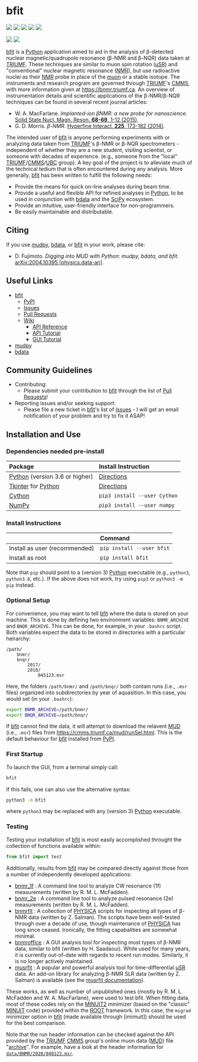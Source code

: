 # bfit

<a href="https://pypi.org/project/bfit/" alt="PyPI Version"><img src="https://img.shields.io/pypi/v/bfit?label=PyPI%20Version"/></a>
<img src="https://img.shields.io/pypi/format/bfit?label=PyPI%20Format"/>
<img src="https://img.shields.io/github/languages/code-size/dfujim/bfit"/>
<img src="https://img.shields.io/tokei/lines/github/dfujim/bfit"/>
<img src="https://img.shields.io/pypi/l/bfit"/>

<a href="https://github.com/dfujim/bfit/commits/master" alt="Commits"><img src="https://img.shields.io/github/commits-since/dfujim/bfit/latest/master"/></a>
<a href="https://github.com/dfujim/bfit/commits/master" alt="Commits"><img src="https://img.shields.io/github/last-commit/dfujim/bfit"/></a>

[bfit] is a [Python] application aimed to aid in the analysis of β-detected
nuclear magnetic/quadrupole resonance (β-NMR and β-NQR) data taken at [TRIUMF].
These techniques are similar to muon spin rotation ([μSR]) and "conventional"
nuclear magnetic resonance ([NMR]), but use radioactive nuclei as their [NMR]
probe in place of the [muon] or a stable isotope.
The instruments and research program are governed through [TRIUMF]'s [CMMS],
with more information given at <https://bnmr.triumf.ca>.
An overview of instrumentation details and scientific applications of the
β-NMR/β-NQR techniques can be found in several recent journal articles:

- W. A. MacFarlane.
  <i>Implanted-ion βNMR: a new probe for nanoscience</i>.
  <a href="https://doi.org/10.1016/j.ssnmr.2015.02.004">
  Solid State Nucl. Magn. Reson. <b>68-69</b>, 1-12 (2015)</a>.
- G. D. Morris.
  <i>β-NMR</i>.
  <a href="https://doi.org/10.1007/s10751-013-0894-6">
  Hyperfine Interact. <b>225</b>, 173-182 (2014)</a>.

The intended user of [bfit] is anyone performing experiments with or analyzing
data taken from [TRIUMF]'s β-NMR or β-NQR spectrometers - independent of whether
they are a new student, visiting scientist, or someone with decades of experience.
(e.g., someone from the "local" [TRIUMF]/[CMMS]/[UBC] group).
A key goal of the project is to alleviate much of the technical tedium that is
often encountered during any analysis.
More generally, [bfit] has been written to fulfill the following needs:

* Provide the means for quick on-line analyses during beam time.
* Provide a useful and flexible API for refined analyses in [Python],
  to be used in conjunction with [bdata] and the [SciPy] ecosystem.
* Provide an intuitive, user-friendly interface for non-programmers.
* Be easily maintainable and distributable.

## Citing

If you use [mudpy], [bdata], or [bfit] in your work, please cite:

- D. Fujimoto.
  <i>Digging into MUD with Python: mudpy, bdata, and bfit</i>.
  <a href="https://arxiv.org/abs/2004.10395">
  arXiv:2004.10395 [physics.data-an]</a>.

## Useful Links

* [bfit]
  * [PyPI]
  * [Issues]
  * [Pull Requests]
  * [Wiki]
    * [API Reference]
    * [API Tutorial]
    * [GUI Tutorial]
* [mudpy]
* [bdata]

## Community Guidelines

* Contributing:
  * Please submit your contribution to [bfit] through the list of
    [Pull Requests]!
* Reporting issues and/or seeking support:
  * Please file a new ticket in [bfit]'s list of [Issues] - I will get an email
    notification of your problem and try to fix it ASAP!

## Installation and Use

### Dependencies needed pre-install

| Package | Install Instruction |
|:-- | :--|
| [Python] (version 3.6 or higher) | [Directions](https://www.python.org/downloads/) |
| [Tkinter] for [Python] | [Directions](https://tkdocs.com/tutorial/install.html) |
| [Cython] | `pip3 install --user Cython` |
| [NumPy] | `pip3 install --user numpy` |

### Install Instructions

|  | Command |
|:-- | :--|
Install as user (recommended) | `pip install --user bfit` |
Install as root | `pip install bfit` |

Note that `pip` should point to a (version 3) [Python] executable
(e.g., `python3`, `python3.8`, etc.).
If the above does not work, try using `pip3` or `python3 -m pip` instead.

### Optional Setup

For convenience,
you may want to tell [bfit] where the data is stored on your machine.
This is done by defining two environment variables:
`BNMR_ARCHIVE` and `BNQR_ARCHIVE`.
This can be done, for example, in your `.bashrc` script.
Both variables expect the data to be stored in directories with a particular
heirarchy:

```
/path/
    bnmr/
    bnqr/
        2017/
        2018/
            045123.msr
```

Here, the folders `/path/bnmr/` and `/path/bnqr/` both contain runs
(i.e., `.msr` files) organized into subdirectories by year of aquasition.
In this case, you would set (in your `.bashrc`):

```bash
export BNMR_ARCHIVE=/path/bnmr/
export BNQR_ARCHIVE=/path/bnqr/
```

If [bfit] cannot find the data, it will attempt to download the relavent [MUD]
(i.e., `.msr`) files from <https://cmms.triumf.ca/mud/runSel.html>.
This is the default behaviour for [bfit] installed from [PyPI].

### First Startup 

To launch the GUI, from a terminal simply call:

```bash
bfit
```

If this fails, one can also use the alternative syntax:

```bash
python3 -m bfit
```

where `python3` may be replaced with any (version 3) [Python] executable.

### Testing

Testing your installation of [bfit] is most easily accomplished throught the
collection of functions available within:

```python
from bfit import test
```

Additionally, results from [bfit] may be compared directly against those from a
number of independently developed applications:

* [bnmr_1f] : A command line tool to analyze CW resonance (1f) measurements
  (written by R. M. L. McFadden).
* [bnmr_2e] : A command line tool to analyze pulsed resonance (2e) measurements
  (written by R. M. L. McFadden).
* [bnmrfit] : A collection of [PHYSICA] scripts for inspecting all types of
  β-NMR data (written by Z. Salman). The scripts have been well-tested through
  over a decade of use, though maintenance of [PHYSICA] has long since ceased.
  Ironically, the fitting capabalities are somewhat minimal.
* [bnmroffice] : A GUI analysis tool for inspecting most types of β-NMR data,
  similar to bfit (written by H. Saadaoui). While used for many years, it is
  currently out-of-date with regards to recent run modes. Similarly, it is no
  longer actively maintained.
* [musrfit] : A popular and powerful analysis tool for time-differential [μSR]
  data. An add-on library for analyzing β-NMR SLR data (written by Z. Salman) is
  available (see the [musrfit documentation]).

These works, as well as number of unpublished ones
(mostly by R. M. L. McFadden and W. A. MacFarlane), were used to test bfit.
When fitting data, most of these codes rely on the [MINUIT2] minimizer
(based on the "classic" [MINUIT] code) provided within the [ROOT] framework.
In this case, the `migrad` minimizer option in [bfit]
(made available through [imimuit]) should be used for the best comparison.

Note that the run header information can be checked against the API provided by
the [TRIUMF] [CMMS] group's online muon data ([MUD]) file "[archive]".
For example, have a look at the header information for [`data/BNMR/2020/040123.msr`].


[Python]: https://www.python.org/
[SciPy]: https://www.scipy.org/
[Cython]: https://cython.org/
[NumPy]: https://numpy.org/
[Tkinter]: https://wiki.python.org/moin/TkInter

[TRIUMF]: https://www.triumf.ca/
[CMMS]: https://cmms.triumf.ca
[MUD]: https://cmms.triumf.ca/mud/
[archive]: https://cmms.triumf.ca/mud/runSel.html
[`data/BNMR/2020/040123.msr`]: https://cmms.triumf.ca/mud/mud_hdrs.php?ray=Run%2040123%20from%20BNMR%20in%202020&cmd=heads&fn=data/BNMR/2020/040123.msr

[PHYSICA]: https://computing.triumf.ca/legacy/physica/
[UBC]: https://www.ubc.ca/
[μSR]: https://en.wikipedia.org/wiki/Muon_spin_spectroscopy
[NMR]: https://en.wikipedia.org/wiki/Nuclear_magnetic_resonance
[muon]: https://en.wikipedia.org/wiki/Muon

[bnmr_1f]: https://gitlab.com/rmlm/bnmr_1f
[bnmr_2e]: https://gitlab.com/rmlm/bnmr_2e
[bnmrfit]: https://gitlab.com/rmlm/bnmrfit
[bnmroffice]: https://github.com/hsaadaoui/bnmroffice
[musrfit]: https://bitbucket.org/muonspin/musrfit
[musrfit documentation]: https://lmu.web.psi.ch/musrfit/user/html/index.html

[mudpy]: https://github.com/dfujim/mudpy
[bdata]: https://github.com/dfujim/bdata

[bfit]: https://github.com/dfujim/bfit
[Pull Requests]: https://github.com/dfujim/bfit/pulls
[Issues]: https://github.com/dfujim/bfit/issues
[PyPI]: https://pypi.org/project/bfit/
[API Reference]: https://github.com/dfujim/bfit/wiki/API-Reference
[API Tutorial]: https://github.com/dfujim/bfit/wiki/API-Tutorial
[GUI Tutorial]: https://github.com/dfujim/bfit/wiki/GUI-Tutorial
[Wiki]: https://github.com/dfujim/bfit/wiki

[ROOT]: https://github.com/root-project/root
[MINUIT]: https://doi.org/10.1016/0010-4655(75)90039-9
[MINUIT2]: https://root.cern/doc/master/Minuit2Page.html
[iminuit]: https://github.com/scikit-hep/iminuit

